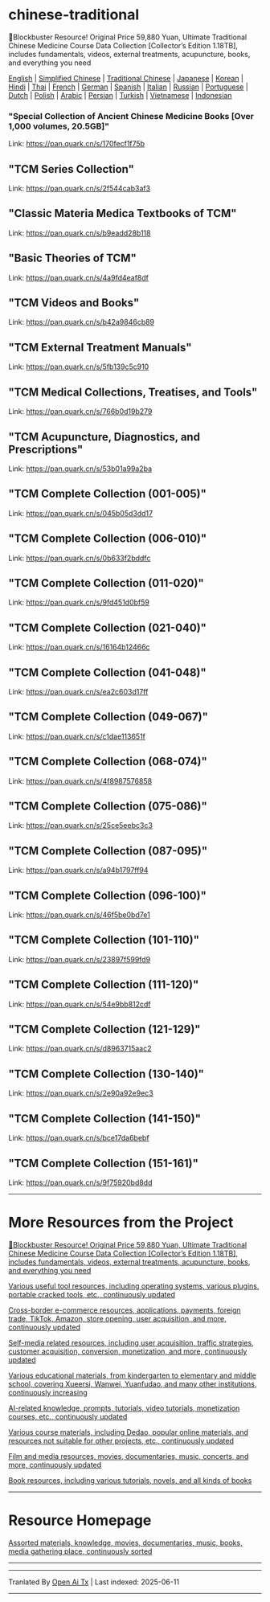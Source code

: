 # chinese-traditional
🎁Blockbuster Resource! Original Price 59,880 Yuan, Ultimate Traditional Chinese Medicine Course Data Collection [Collector’s Edition 1.18TB], includes fundamentals, videos, external treatments, acupuncture, books, and everything you need

[English](https://openaitx.github.io/view.html?user=mswnlz&project=chinese-traditional&lang=en) | [Simplified Chinese](https://openaitx.github.io/view.html?user=mswnlz&project=chinese-traditional&lang=zh-CN) | [Traditional Chinese](https://openaitx.github.io/view.html?user=mswnlz&project=chinese-traditional&lang=zh-TW) | [Japanese](https://openaitx.github.io/view.html?user=mswnlz&project=chinese-traditional&lang=ja) | [Korean](https://openaitx.github.io/view.html?user=mswnlz&project=chinese-traditional&lang=ko) | [Hindi](https://openaitx.github.io/view.html?user=mswnlz&project=chinese-traditional&lang=hi) | [Thai](https://openaitx.github.io/view.html?user=mswnlz&project=chinese-traditional&lang=th) | [French](https://openaitx.github.io/view.html?user=mswnlz&project=chinese-traditional&lang=fr) | [German](https://openaitx.github.io/view.html?user=mswnlz&project=chinese-traditional&lang=de) | [Spanish](https://openaitx.github.io/view.html?user=mswnlz&project=chinese-traditional&lang=es) | [Italian](https://openaitx.github.io/view.html?user=mswnlz&project=chinese-traditional&lang=it) | [Russian](https://openaitx.github.io/view.html?user=mswnlz&project=chinese-traditional&lang=ru) | [Portuguese](https://openaitx.github.io/view.html?user=mswnlz&project=chinese-traditional&lang=pt) | [Dutch](https://openaitx.github.io/view.html?user=mswnlz&project=chinese-traditional&lang=nl) | [Polish](https://openaitx.github.io/view.html?user=mswnlz&project=chinese-traditional&lang=pl) | [Arabic](https://openaitx.github.io/view.html?user=mswnlz&project=chinese-traditional&lang=ar) | [Persian](https://openaitx.github.io/view.html?user=mswnlz&project=chinese-traditional&lang=fa) | [Turkish](https://openaitx.github.io/view.html?user=mswnlz&project=chinese-traditional&lang=tr) | [Vietnamese](https://openaitx.github.io/view.html?user=mswnlz&project=chinese-traditional&lang=vi) | [Indonesian](https://openaitx.github.io/view.html?user=mswnlz&project=chinese-traditional&lang=id)

###  "Special Collection of Ancient Chinese Medicine Books [Over 1,000 volumes, 20.5GB]"

Link: https://pan.quark.cn/s/170fecf1f75b

## "TCM Series Collection"
Link: https://pan.quark.cn/s/2f544cab3af3

## "Classic Materia Medica Textbooks of TCM"
Link: https://pan.quark.cn/s/b9eadd28b118

## "Basic Theories of TCM"
Link: https://pan.quark.cn/s/4a9fd4eaf8df

## "TCM Videos and Books"
Link: https://pan.quark.cn/s/b42a9846cb89

## "TCM External Treatment Manuals"
Link: https://pan.quark.cn/s/5fb139c5c910

## "TCM Medical Collections, Treatises, and Tools"
Link: https://pan.quark.cn/s/766b0d19b279

## "TCM Acupuncture, Diagnostics, and Prescriptions"
Link: https://pan.quark.cn/s/53b01a99a2ba




## "TCM Complete Collection (001-005)"
Link: https://pan.quark.cn/s/045b05d3dd17

## "TCM Complete Collection (006-010)"
Link: https://pan.quark.cn/s/0b633f2bddfc

## "TCM Complete Collection (011-020)"
Link: https://pan.quark.cn/s/9fd451d0bf59

## "TCM Complete Collection (021-040)"
Link: https://pan.quark.cn/s/16164b12466c

## "TCM Complete Collection (041-048)"
Link: https://pan.quark.cn/s/ea2c603d17ff

## "TCM Complete Collection (049-067)"
Link: https://pan.quark.cn/s/c1dae113651f

## "TCM Complete Collection (068-074)"
Link: https://pan.quark.cn/s/4f8987576858

## "TCM Complete Collection (075-086)"
Link: https://pan.quark.cn/s/25ce5eebc3c3

## "TCM Complete Collection (087-095)"
Link: https://pan.quark.cn/s/a94b1797ff94

## "TCM Complete Collection (096-100)"
Link: https://pan.quark.cn/s/46f5be0bd7e1

## "TCM Complete Collection (101-110)"
Link: https://pan.quark.cn/s/23897f599fd9

## "TCM Complete Collection (111-120)"
Link: https://pan.quark.cn/s/54e9bb812cdf

## "TCM Complete Collection (121-129)"
Link: https://pan.quark.cn/s/d8963715aac2

## "TCM Complete Collection (130-140)"
Link: https://pan.quark.cn/s/2e90a92e9ec3

## "TCM Complete Collection (141-150)"
Link: https://pan.quark.cn/s/bce17da6bebf

## "TCM Complete Collection (151-161)"
Link: https://pan.quark.cn/s/9f75920bd8dd


---------------
# More Resources from the Project

[🎁Blockbuster Resource! Original Price 59,880 Yuan, Ultimate Traditional Chinese Medicine Course Data Collection [Collector’s Edition 1.18TB], includes fundamentals, videos, external treatments, acupuncture, books, and everything you need](https://github.com/mswnlz/chinese-traditional)

[Various useful tool resources, including operating systems, various plugins, portable cracked tools, etc., continuously updated](https://github.com/mswnlz/tools)


[Cross-border e-commerce resources, applications, payments, foreign trade, TikTok, Amazon, store opening, user acquisition, and more, continuously updated](https://github.com/mswnlz/cross-border)

[Self-media related resources, including user acquisition, traffic strategies, customer acquisition, conversion, monetization, and more, continuously updated](https://github.com/mswnlz/self-media)

[Various educational materials, from kindergarten to elementary and middle school, covering Xueersi, Wanwei, Yuanfudao, and many other institutions, continuously increasing](https://github.com/mswnlz/edu-knowlege)

[AI-related knowledge, prompts, tutorials, video tutorials, monetization courses, etc., continuously updated](https://github.com/mswnlz/AIknowledge)

[Various course materials, including Dedao, popular online materials, and resources not suitable for other projects, etc., continuously updated](https://github.com/mswnlz/curriculum)

[Film and media resources, movies, documentaries, music, concerts, and more, continuously updated](https://github.com/mswnlz/movies)

[Book resources, including various tutorials, novels, and all kinds of books](https://github.com/mswnlz/book)


---------------

# Resource Homepage
[Assorted materials, knowledge, movies, documentaries, music, books, media gathering place, continuously sorted](https://github.com/mswnlz)

---------------



---

Tranlated By [Open Ai Tx](https://github.com/OpenAiTx/OpenAiTx) | Last indexed: 2025-06-11

---